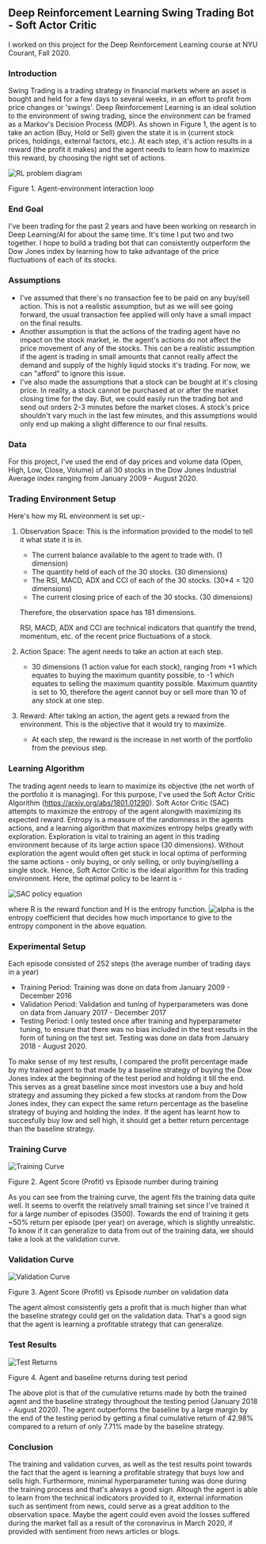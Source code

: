 ## Deep Reinforcement Learning Swing Trading Bot - Soft Actor Critic

I worked on this project for the Deep Reinforcement Learning course at NYU Courant, Fall 2020.

### Introduction

Swing Trading is a trading strategy in financial markets where an asset is bought and held for a few days to several weeks, in an effort to profit from price changes or 'swings'.
Deep Reinforcement Learning is an ideal solution to the environment of swing trading, since the environment can be framed as a Markov's Decision Process (MDP).
As shown in Figure 1, the agent is to take an action (Buy, Hold or Sell) given the state it is in (current stock prices, holdings, external factors, etc.). At each step, it's action results in a reward (the profit it makes) and the agent needs to learn how to maximize this reward, by choosing the right set of actions. 

![RL problem diagram](https://spinningup.openai.com/en/latest/_images/rl_diagram_transparent_bg.png) 


Figure 1. Agent-environment interaction loop

### End Goal

I've been trading for the past 2 years and have been working on research in Deep Learning/AI for about the same time. It's time I put two and two together. I hope to build a trading bot that can consistently outperform the Dow Jones index by learning how to take advantage of the price fluctuations of each of its stocks.

### Assumptions

- I've assumed that there's no transaction fee to be paid on any buy/sell action. This is not a realistic assumption, but as we will see going forward, the usual transaction fee applied will only have a small impact on the final results.
- Another assumption is that the actions of the trading agent have no impact on the stock market, ie. the agent's actions do not affect the price movement of any of the stocks. This can be a realistic assumption if the agent is trading in small amounts that cannot really affect the demand and supply of the highly liquid stocks it's trading. For now, we can "afford" to ignore this issue.
- I've also made the assumptions that a stock can be bought at it's closing price. In reality, a stock cannot be purchased at or after the market closing time for the day. But, we could easily run the trading bot and send out orders 2-3 minutes before the market closes. A stock's price shouldn't vary much in the last few minutes, and this assumptions would only end up making a slight difference to our final results.

### Data

For this project, I've used the end of day prices and volume data (Open, High, Low, Close, Volume) of all 30 stocks in the Dow Jones Industrial Average index ranging from January 2009 - August 2020.

### Trading Environment Setup

Here's how my RL environment is set up:-

1. Observation Space: This is the information provided to the model to tell it what state it is in.
   - The current balance available to the agent to trade with. (1 dimension)
   - The quantity held of each of the 30 stocks. (30 dimensions)
   - The RSI, MACD, ADX and CCI of each of the 30 stocks. (30*4 = 120 dimensions)
   - The current closing price of each of the 30 stocks. (30 dimensions)
   
   Therefore, the observation space has 181 dimensions. 
   
   RSI, MACD, ADX and CCI are technical indicators that quantify the trend, momentum, etc. of the recent price fluctuations of a stock.
 
 2. Action Space: The agent needs to take an action at each step.
    - 30 dimensions (1 action value for each stock), ranging from +1 which equates to buying the maximum quantity possible, to -1 which equates to selling the             maximum quantity possible. Maximum quantity is set to 10, therefore the agent cannot buy or sell more than 10 of any stock at one step.
 
 3. Reward: After taking an action, the agent gets a reward from the environment. This is the objective that it would try to maximize.
    - At each step, the reward is the increase in net worth of the portfolio from the previous step.
    
### Learning Algorithm

The trading agent needs to learn to maximize its objective (the net worth of the portfolio it is managing). For this purpose, I've used the Soft Actor Critic Algorithm (https://arxiv.org/abs/1801.01290). Soft Actor Critic (SAC) attempts to maximize the entropy of the agent alongwith maximizing its expected reward. Entropy is a measure of the randomness in the agents actions, and a learning algorithm that maximizes entropy helps greatly with exploration. Exploration is vital to training an agent in this trading environment because of its large action space (30 dimensions). Without exploration the agent would often get stuck in local optima of performing the same actions - only buying, or only selling, or only buying/selling a single stock. Hence, Soft Actor Critic is the ideal algorithm for this trading environment. Here, the optimal policy to be learnt is - 

![SAC policy equation](https://spinningup.openai.com/en/latest/_images/math/b86bf499707114c8789946df649871c5b9185b9d.svg)

where R is the reward function and H is the entropy function. ![alpha](https://spinningup.openai.com/en/latest/_images/math/900375490edee0019a5c54a311bf91de801a1642.svg) is the entropy coefficient that decides how much importance to give to the entropy component in the above equation.  

### Experimental Setup

Each episode consisted of 252 steps (the average number of trading days in a year)

- Training Period: Training was done on data from January 2009 - December 2016
- Validation Period: Validation and tuning of hyperparameters was done on data from January 2017 - December 2017
- Testing Period: I only tested once after training and hyperparameter tuning, to ensure that there was no bias included in the test results in the form of tuning on the test set. Testing was done on data from January 2018 - August 2020.

To make sense of my test results, I compared the profit percentage made by my trained agent to that made by a baseline strategy of buying the Dow Jones index at the beginning of the test period and holding it till the end. This serves as a great baseline since most investors use a buy and hold strategy and assuming they picked a few stocks at random from the Dow Jones index, they can expect the same return percentage as the baseline strategy of buying and holding the index. If the agent has learnt how to succesfully buy low and sell high, it should get a better return percentage than the baseline strategy.


### Training Curve


![Training Curve](https://raw.githubusercontent.com/sanatbatra/TradingDeepRL/main/SoftActorCritic/plots/TrainScoreVsEpisodeSAC.png)


Figure 2. Agent Score (Profit) vs Episode number during training


As you can see from the training curve, the agent fits the training data quite well. It seems to overfit the relatively small training set since I've trained it for a large number of episodes (3500). Towards the end of training it gets ~50% return per episode (per year) on average, which is slightly unrealstic. To know if it can generalize to data from out of the training data, we should take a look at the validation curve.

### Validation Curve


![Validation Curve](https://raw.githubusercontent.com/sanatbatra/TradingDeepRL/main/SoftActorCritic/plots/EvalScoreVsEpisodeSAC.png)


Figure 3. Agent Score (Profit) vs Episode number on validation data


The agent almost consistently gets a profit that is much higher than what the baseline strategy could get on the validation data. That's a good sign that the agent is learning a profitable strategy that can generalize.

### Test Results
![Test Returns](https://raw.githubusercontent.com/sanatbatra/TradingDeepRL/main/SoftActorCritic/20180101-20200801_ReturnsComparison.png)


Figure 4. Agent and baseline returns during test period


The above plot is that of the cumulative returns made by both the trained agent and the baseline strategy throughout the testing period (January 2018 - August 2020). The agent outperforms the baseline by a large margin by the end of the testing period by getting a final cumulative return of 42.98% compared to a return of only 7.71% made by the baseline strategy.

### Conclusion

The training and validation curves, as well as the test results point towards the fact that the agent is learning a profitable strategy that buys low and sells high. Furthermore, minimal hyperparameter tuning was done during the training process and that's always a good sign. Altough the agent is able to learn from the technical indicators provided to it, external information such as sentiment from news, could serve as a great addition to the observation space. Maybe the agent could even avoid the losses suffered during the market fall as a result of the coronavirus in March 2020, if provided with sentiment from news articles or blogs. 

